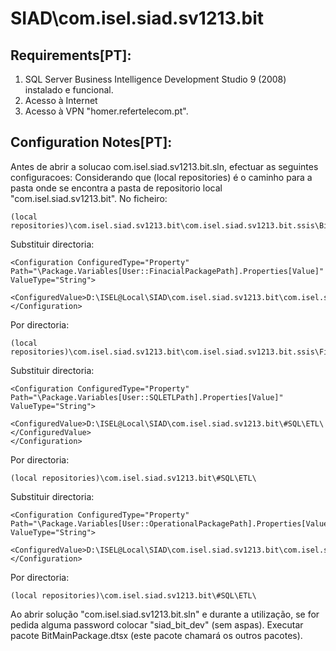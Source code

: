 # SIAD\com.isel.siad.sv1213.bit

## Requirements[PT]:
1. SQL Server Business Intelligence Development Studio 9 (2008) instalado e funcional.
2. Acesso à Internet
3. Acesso à VPN "homer.refertelecom.pt". 

## Configuration Notes[PT]:
Antes de abrir a solucao com.isel.siad.sv1213.bit.sln, efectuar as seguintes configuracoes:
Considerando que (local repositories) é o caminho para a pasta onde se encontra a pasta de repositorio local "com.isel.siad.sv1213.bit". No ficheiro:

	(local repositories)\com.isel.siad.sv1213.bit\com.isel.siad.sv1213.bit.ssis\BitMainPackage.Variables.dtsConfig
	
Substituir directoria:

	<Configuration ConfiguredType="Property" Path="\Package.Variables[User::FinacialPackagePath].Properties[Value]" ValueType="String">
		<ConfiguredValue>D:\ISEL@Local\SIAD\com.isel.siad.sv1213.bit\com.isel.siad.sv1213.bit.ssis\FinacialPackage.dtsx</ConfiguredValue>
	</Configuration>
	
Por directoria:

	(local repositories)\com.isel.siad.sv1213.bit\com.isel.siad.sv1213.bit.ssis\FinacialPackage.dtsx

Substituir directoria:

	<Configuration ConfiguredType="Property" Path="\Package.Variables[User::SQLETLPath].Properties[Value]" ValueType="String">
		<ConfiguredValue>D:\ISEL@Local\SIAD\com.isel.siad.sv1213.bit\#SQL\ETL\</ConfiguredValue>
	</Configuration>
	
Por directoria:

	(local repositories)\com.isel.siad.sv1213.bit\#SQL\ETL\	

Substituir directoria:

	<Configuration ConfiguredType="Property" Path="\Package.Variables[User::OperationalPackagePath].Properties[Value]" ValueType="String">
		<ConfiguredValue>D:\ISEL@Local\SIAD\com.isel.siad.sv1213.bit\com.isel.siad.sv1213.bit.ssis\OperationalPackage.dtsx</ConfiguredValue>
	</Configuration>
	
Por directoria:

	(local repositories)\com.isel.siad.sv1213.bit\#SQL\ETL\	

Ao abrir solução "com.isel.siad.sv1213.bit.sln" e durante a utilização, se for pedida alguma password colocar "siad_bit_dev" (sem aspas).
Executar pacote BitMainPackage.dtsx (este pacote chamará os outros pacotes).